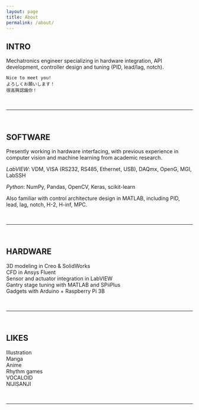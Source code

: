 ```yaml
---
layout: page
title: About
permalink: /about/
---
```

## INTRO
Mechatronics engineer specializing in hardware integration, API development, controller design and tuning (PID, lead/lag, notch).

`Nice to meet you!`  
`よろしくお願いします！`  
`很高興認識你！`

<br/>
<hr>
<br/>

## SOFTWARE
Presently working in hardware interfacing, with previous experience in computer vision and machine learning from academic research.

*LabVIEW*: VDM, VISA (RS232, RS485, Ethernet, USB), DAQmx, OpenG, MGI, LabSSH

*Python*: NumPy, Pandas, OpenCV, Keras, scikit-learn

Also familiar with control architecture design in MATLAB, including PID, lead, lag, notch, H-2, H-inf, MPC.

<br/>
<hr>
<br/>

## HARDWARE
3D modeling in Creo & SolidWorks  
CFD in Ansys Fluent  
Sensor and actuator integration in LabVIEW  
Gantry stage tuning with MATLAB and SPiiPlus  
Gadgets with Arduino + Raspberry Pi 3B

<br/>
<hr>
<br/>

## LIKES

Illustration  
Manga  
Anime  
Rhythm games   
VOCALOID  
NIJISANJI

<br/>
<hr>